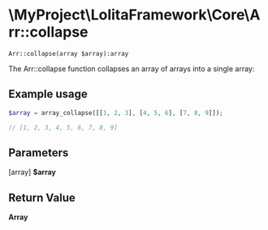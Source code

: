 \MyProject\LolitaFramework\Core\Arr::collapse
===
`Arr::collapse(array $array):array`

The Arr::collapse function collapses an array of arrays into a single array:

Example usage
---
```php
$array = array_collapse([[1, 2, 3], [4, 5, 6], [7, 8, 9]]);

// [1, 2, 3, 4, 5, 6, 7, 8, 9]
```

Parameters
---
[array] **$array**

Return Value
---
**Array**

